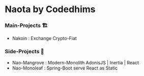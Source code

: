 # Naota by Codedhims

### Main-Projects 🏗️
- Nakoin : Exchange Crypto-Fiat

### Side-Projects 🎏
- Nao-Mangrove : Modern-Monolith AdonisJS | Inertia | React
- Nao-Monoleaf : Spring-Boot serve React as Static